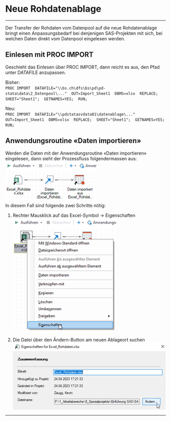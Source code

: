 Neue Rohdatenablage
===================

* * *

Der Transfer der Rohdaten vom Datenpool auf die neue Rohdatenablage bringt einen Anpassungsbedarf bei denjenigen SAS-Projekten mit sich, bei welchen Daten direkt vom Datenpool eingelesen werden.

Einlesen mit PROC IMPORT
------------------------

Geschieht das Einlesen über PROC IMPORT, dann reicht es aus, den Pfad unter DATAFILE anzupassen.

Bisher:  
`PROC IMPORT 
	DATAFILE="\\bs.ch\dfs\bs\pd\pd-stata\data\2_Datenpool\..." 
	OUT=Import_Sheet1 
	DBMS=xlsx 
	REPLACE; 
	SHEET="Sheet1"; 
	GETNAMES=YES; 
RUN;`

Neu:  
`PROC IMPORT 
	DATAFILE="\\pdstatasvdata01\datenablage\..." 
	OUT=Import_Sheet1 
	DBMS=xlsx 
	REPLACE; 
	SHEET="Sheet1"; 
	GETNAMES=YES; 
RUN;`

Anwendungsroutine «Daten importieren»
-------------------------------------

Werden die Daten mit der Anwendungsroutine «Daten importieren» eingelesen, dann sieht der Prozessfluss folgendermassen aus:  
![](img/umzug1.png)  
In diesem Fall sind folgende zwei Schritte nötig:

1.  Rechter Mausklick auf das Excel-Symbol -> Eigenschaften  
    ![](img/umzug2.png)
    
2.  Die Datei über den Ändern-Button am neuen Ablageort suchen ![](img/umzug3.png)
    

* * *
